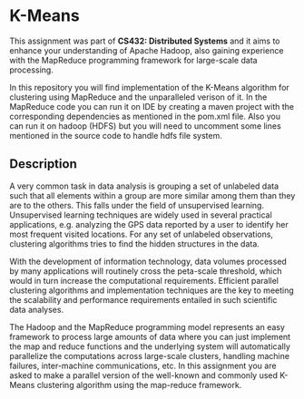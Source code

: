 # K-Means

This assignment was part of **CS432: Distributed Systems** and it aims to enhance your understanding of Apache Hadoop, also gaining 
experience with the MapReduce programming framework for large-scale data processing.

In this repository you will find implementation of the K-Means algorithm for clustering using MapReduce and the unparalleled verison
of it. In the MapReduce code you can run it on IDE by creating a maven project with the corresponding dependencies as mentioned in the
pom.xml file. Also you can run it on hadoop (HDFS) but you will need to uncomment some lines mentioned in the source code to handle
hdfs file system.

## Description

A very common task in data analysis is grouping a set of unlabeled data such that all elements 
within a group are more similar among them than they are to the others. This falls under the 
field of unsupervised learning. Unsupervised learning techniques are widely used in several 
practical applications, e.g. analyzing the GPS data reported by a user to identify her most 
frequent visited locations. For any set of unlabeled observations, clustering algorithms tries to 
find the hidden structures in the data.

With the development of information technology, data volumes processed by many applications 
will routinely cross the peta-scale threshold, which would in turn increase the computational 
requirements. Efficient parallel clustering algorithms and implementation techniques are the 
key to meeting the scalability and performance requirements entailed in such scientific data 
analyses.

The Hadoop and the MapReduce programming model represents an easy framework to process 
large amounts of data where you can just implement the map and reduce functions and the 
underlying system will automatically parallelize the computations across large-scale clusters, 
handling machine failures, inter-machine communications, etc.
In this assignment you are asked to make a parallel version of the well-known and commonly 
used K-Means clustering algorithm using the map-reduce framework.
